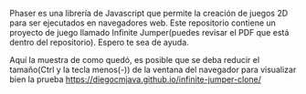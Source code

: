 Phaser es una librería de Javascript que permite la creación de juegos 2D para ser ejecutados en navegadores web.
Este repositorio contiene un proyecto de juego llamado Infinite Jumper(puedes revisar el PDF que está dentro del repositorio).
Espero te sea de ayuda.

Aquí la muestra de como quedó, es posible que se deba reducir el tamaño(Ctrl y la tecla menos(-)) de la ventana del navegador para visualizar bien la prueba https://diegocmjava.github.io/infinite-jumper-clone/
